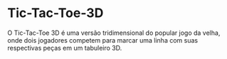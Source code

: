 # Tic-Tac-Toe-3D
O Tic-Tac-Toe 3D é uma versão tridimensional do popular jogo da velha, onde dois jogadores competem para marcar uma linha com suas respectivas peças em um tabuleiro 3D.
